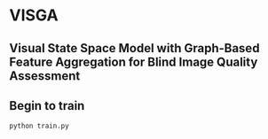 # VISGA
## Visual State Space Model with Graph-Based Feature Aggregation for Blind Image Quality Assessment
## Begin to train
```
python train.py
